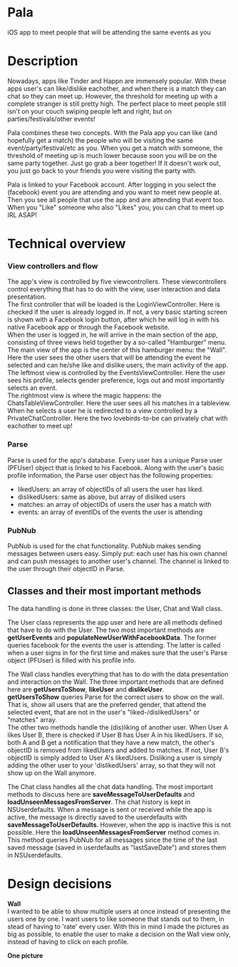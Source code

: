 # Pala
iOS app to meet people that will be attending the same events as you

# Description
Nowadays, apps like Tinder and Happn are immensely popular. With these apps user's can like/dislike eachother, and when there is a match they can chat so they can meet up. However, the threshold for meeting up with a complete stranger is still pretty high. The perfect place to meet people still isn't on your couch swiping people left and right, but on parties/festivals/other events!

Pala combines these two concepts. With the Pala app you can like (and hopefully get a match) the people who will be visiting the same event/party/festival/etc as you. When you get a match with someone, the threshold of meeting up is much lower because soon you will be on the same party together. Just go grab a beer together! If it doesn't work out, you just go back to your friends you were visiting the party with.

Pala is linked to your Facebook account. After logging in you select the (facebook) event you are attending and you want to meet new people at. Then you see all people that use the app and are attending that event too. When you "Like" someone who also "Likes" you, you can chat to meet up IRL ASAP!

# Technical overview

### View controllers and flow

The app's view is controlled by five viewcontrollers. These viewcontrollers control everything that has to do with the view, user interaction and data presentation.   
  The first controller that will be loaded is the LoginViewController. Here is checked if the user is already logged in. If not, a very basic starting screen is shown with a Facebook login button, after which he will log in with his native Facebook app or through the Facebook website.  
  When the user is logged in, he will arrive in the main section of the app, consisting of three views held together by a so-called "Hamburger" menu. The main view of the app is the center of this hamburger menu: the "Wall". Here the user sees the other users that will be attending the event he selected and can he/she like and dislike users, the main activity of the app.  
  The leftmost view is controlled by the EventsViewController. Here the user sees his profile, selects gender preference, logs out and most importantly selects an event.  
  The rightmost view is where the magic happens: the ChatsTableViewController. Here the user sees all his matches in a tableview. When he selects a user he is redirected to a view controlled by a PrivateChatController. Here the two lovebirds-to-be can privately chat with eachother to meet up!

### Parse

Parse is used for the app's database. Every user has a unique Parse user (PFUser) object that is linked to his Facebook. Along with the user's basic profile information, the Parse user object has the following properties:
- likedUsers: an array of objectIDs of all users the user has liked.  
- dislikedUsers: same as above, but array of disliked users
- matches: an array of objectIDs of users the user has a match with
- events: an array of eventIDs of the events the user is attending

### PubNub

PubNub is used for the chat functionality. PubNub makes sending messages between users easy. Simply put: each user has his own channel and can push messages to another user's channel. The channel is linked to the user through their objectID in Parse. 

## Classes and their most important methods

The data handling is done in three classes: the User, Chat and Wall class.

The User class represents the app user and here are all methods defined that have to do with the User. The two most important methods are **getUserEvents** and **populateNewUserWithFacebookData**. The former queries facebook for the events the user is attending. The latter is called when a user signs in for the first time and makes sure that the user's Parse object (PFUser) is filled with his profile info.

The Wall class handles everything that has to do with the data presentation and interaction on the Wall. The three important methods that are defined here are **getUsersToShow**, **likeUser** and **dislikeUser**.  
**getUsersToShow** queries Parse for the correct users to show on the wall. That is, show all users that are the preferred gender, that attend the selected event, that are not in the user's "liked-/dislikedUsers" or "matches" array.  
The other two methods handle the (dis)liking of another user. When User A likes User B, there is checked if User B has User A in his likedUsers. If so, both A and B get a notification that they have a new match, the other's objectID is removed from likedUsers and added to matches. If not, User B's objectID is simply added to User A's likedUsers. Disliking a user is simply adding the other user to your 'dislikedUsers' array, so that they will not show up on the Wall anymore.

The Chat class handles all the chat data handling. The most important methods to discuss here are **saveMessageToUserDefaults** and **loadUnseenMessagesFromServer**. The chat history is kept in NSUserdefaults. When a message is sent or received while the app is active, the message is directly saved to the userdefaults with **saveMessageToUserDefaults**. However, when the app is inactive this is not possible. Here the **loadUnseenMessagesFromServer** method comes in. This method queries PubNub for all messages since the time of the last saved message (saved in userdefaults as "lastSaveDate") and stores them in NSUserdefaults.

# Design decisions

**Wall**  
I wanted to be able to show multiple users at once instead of presenting the users one by one. I want users to like someone that stands out to them, in stead of having to 'rate' every user. With this in mind I made the pictures as big as possible, to enable the user to make a decision on the Wall view only, instead of having to click on each profile. 

**One picture**




